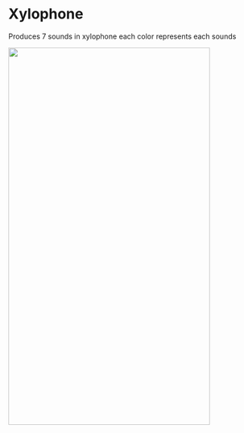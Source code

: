  # Xylophone  

 Produces 7 sounds in xylophone each color represents each sounds 

   
<a href="url"><img src="https://github.com/Yogesh-333/Flutter-Projects/blob/master/xylophone-flutter/Finaloutput.gif" align="left" height="750" width="400" ></a>


